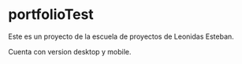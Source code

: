 # portfolioTest

Este es un proyecto de la escuela de proyectos de Leonidas Esteban.

Cuenta con version desktop y mobile.


